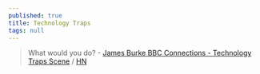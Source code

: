 ```yaml
---
published: true
title: Technology Traps
tags: null
---
```

> What would you do? - [James Burke BBC Connections - Technology Traps Scene](https://www.youtube.com/watch?v=MPcZ_5uCldg) / [HN](https://news.ycombinator.com/item?id=27717422)
